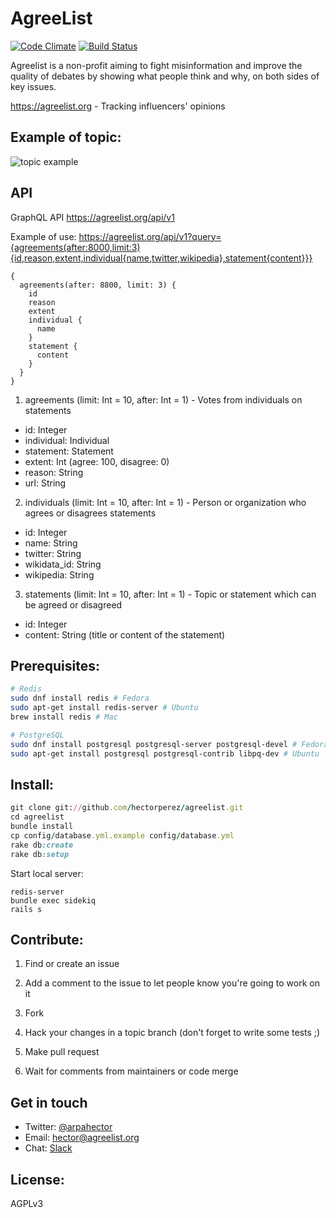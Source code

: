 AgreeList
=============
[![Code Climate](https://codeclimate.com/github/hectorperez/agreelist/badges/gpa.svg)](https://codeclimate.com/github/hectorperez/agreelist)
[![Build Status](https://travis-ci.org/agreelist/agreelist.svg?branch=master)](https://travis-ci.org/agreelist/agreelist)

Agreelist is a non-profit aiming to fight misinformation and improve the quality of debates by showing what people think and why, on both sides of key issues.

https://agreelist.org - Tracking influencers' opinions

Example of topic:
-------
![topic example](https://s3-eu-west-1.amazonaws.com/agreelist/basic+income+for+github.png)


API
-------
GraphQL API https://agreelist.org/api/v1

Example of use:
https://agreelist.org/api/v1?query={agreements(after:8000,limit:3){id,reason,extent,individual{name,twitter,wikipedia},statement{content}}}

```
{
  agreements(after: 8800, limit: 3) {
    id
    reason
    extent
    individual {
      name
    }
    statement {
      content
    }
  }
}
```
1. agreements (limit: Int = 10, after: Int = 1) - Votes from individuals on statements
- id: Integer
- individual: Individual
- statement: Statement
- extent: Int (agree: 100, disagree: 0)
- reason: String
- url: String

2. individuals (limit: Int = 10, after: Int = 1) - Person or organization who agrees or disagrees statements
- id: Integer
- name: String
- twitter: String
- wikidata_id: String
- wikipedia: String

3. statements (limit: Int = 10, after: Int = 1) - Topic or statement which can be agreed or disagreed
- id: Integer
- content: String (title or content of the statement)

Prerequisites:
-------
```bash
# Redis
sudo dnf install redis # Fedora
sudo apt-get install redis-server # Ubuntu
brew install redis # Mac

# PostgreSQL
sudo dnf install postgresql postgresql-server postgresql-devel # Fedora
sudo apt-get install postgresql postgresql-contrib libpq-dev # Ubuntu
```

Install:
-------
```ruby
git clone git://github.com/hectorperez/agreelist.git
cd agreelist
bundle install
cp config/database.yml.example config/database.yml
rake db:create
rake db:setup
```

Start local server:
```
redis-server
bundle exec sidekiq
rails s
```

Contribute:
--------
1. Find or create an issue

2. Add a comment to the issue to let people know you're going to work on it

3. Fork

4. Hack your changes in a topic branch (don't forget to write some tests ;)

5. Make pull request

6. Wait for comments from maintainers or code merge

Get in touch
-------
- Twitter: [@arpahector](https://twitter.com/arpahector)
- Email: hector@agreelist.org
- Chat: [Slack](https://join.slack.com/t/agreelist/shared_invite/enQtMzQ3NjQ5NTY1MDI0LTg2ZmVmZWI2MzFlNDNjM2M2NDA5MjM4ZTA5NDYxYmVhMzAyNGZlNjE4ZWNhMDYxOWIyODM3NGE5YjM1MjlhNTU)

License:
-------
AGPLv3

